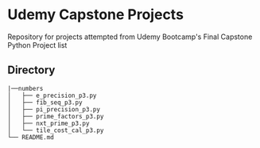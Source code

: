 # Udemy Capstone Projects
Repository for projects attempted from Udemy Bootcamp's Final Capstone Python
Project list

## Directory
```
|──numbers
│   ├── e_precision_p3.py
│   ├── fib_seq_p3.py
│   ├── pi_precision_p3.py
│   ├── prime_factors_p3.py
│   ├── nxt_prime_p3.py
│   └── tile_cost_cal_p3.py
└── README.md
```
